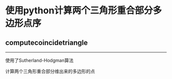# 使用python计算两个三角形重合部分多边形点序
## computecoincidetriangle
***
使用了Sutherland-Hodgman算法    

计算两个三角形重合部分维出来的多边形的点
